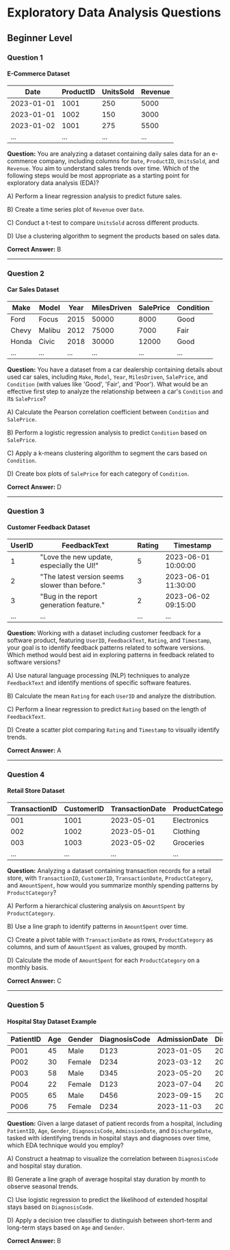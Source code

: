 # Exploratory Data Analysis Questions

## Beginner Level

### Question 1

#### E-Commerce Dataset

| Date       | ProductID | UnitsSold | Revenue |
|------------|-----------|-----------|---------|
| 2023-01-01 | 1001      | 250       | 5000    |
| 2023-01-01 | 1002      | 150       | 3000    |
| 2023-01-02 | 1001      | 275       | 5500    |
| ...        | ...       | ...       | ...     |

**Question:** You are analyzing a dataset containing daily sales data for an e-commerce company, including columns for `Date`, `ProductID`, `UnitsSold`, and `Revenue`. You aim to understand sales trends over time. Which of the following steps would be most appropriate as a starting point for exploratory data analysis (EDA)?

A) Perform a linear regression analysis to predict future sales.

B) Create a time series plot of `Revenue` over `Date`.

C) Conduct a t-test to compare `UnitsSold` across different products.

D) Use a clustering algorithm to segment the products based on sales data.

**Correct Answer:** B

---

### Question 2

#### Car Sales Dataset

| Make  | Model | Year | MilesDriven | SalePrice | Condition |
|-------|-------|------|-------------|-----------|-----------|
| Ford  | Focus | 2015 | 50000       | 8000      | Good      |
| Chevy | Malibu| 2012 | 75000       | 7000      | Fair      |
| Honda | Civic | 2018 | 30000       | 12000     | Good      |
| ...   | ...   | ...  | ...         | ...       | ...       |

**Question:** You have a dataset from a car dealership containing details about used car sales, including `Make`, `Model`, `Year`, `MilesDriven`, `SalePrice`, and `Condition` (with values like 'Good', 'Fair', and 'Poor'). What would be an effective first step to analyze the relationship between a car's `Condition` and its `SalePrice`?

A) Calculate the Pearson correlation coefficient between `Condition` and `SalePrice`.

B) Perform a logistic regression analysis to predict `Condition` based on `SalePrice`.

C) Apply a k-means clustering algorithm to segment the cars based on `Condition`.

D) Create box plots of `SalePrice` for each category of `Condition`.

**Correct Answer:** D

---

### Question 3

#### Customer Feedback Dataset

| UserID | FeedbackText                                        | Rating | Timestamp          |
|--------|-----------------------------------------------------|--------|--------------------|
| 1      | "Love the new update, especially the UI!"          | 5      | 2023-06-01 10:00:00|
| 2      | "The latest version seems slower than before."     | 3      | 2023-06-01 11:30:00|
| 3      | "Bug in the report generation feature."            | 2      | 2023-06-02 09:15:00|
| ...    | ...                                                | ...    | ...                |

**Question:** Working with a dataset including customer feedback for a software product, featuring `UserID`, `FeedbackText`, `Rating`, and `Timestamp`, your goal is to identify feedback patterns related to software versions. Which method would best aid in exploring patterns in feedback related to software versions?

A) Use natural language processing (NLP) techniques to analyze `FeedbackText` and identify mentions of specific software features.

B) Calculate the mean `Rating` for each `UserID` and analyze the distribution.

C) Perform a linear regression to predict `Rating` based on the length of `FeedbackText`.

D) Create a scatter plot comparing `Rating` and `Timestamp` to visually identify trends.

**Correct Answer:** A

---

### Question 4

#### Retail Store Dataset

| TransactionID | CustomerID | TransactionDate | ProductCategory | AmountSpent |
|---------------|------------|-----------------|-----------------|-------------|
| 001           | 1001       | 2023-05-01      | Electronics     | 300         |
| 002           | 1002       | 2023-05-01      | Clothing        | 150         |
| 003           | 1003       | 2023-05-02      | Groceries       | 75          |
| ...           | ...        | ...             | ...             | ...         |

**Question:** Analyzing a dataset containing transaction records for a retail store, with `TransactionID`, `CustomerID`, `TransactionDate`, `ProductCategory`, and `AmountSpent`, how would you summarize monthly spending patterns by `ProductCategory`?

A) Perform a hierarchical clustering analysis on `AmountSpent` by `ProductCategory`.

B) Use a line graph to identify patterns in `AmountSpent` over time.

C) Create a pivot table with `TransactionDate` as rows, `ProductCategory` as columns, and sum of `AmountSpent` as values, grouped by month. 

D) Calculate the mode of `AmountSpent` for each `ProductCategory` on a monthly basis.

**Correct Answer:** C

---

### Question 5

#### Hospital Stay Dataset Example

| PatientID | Age | Gender | DiagnosisCode | AdmissionDate | DischargeDate |
|-----------|-----|--------|---------------|---------------|---------------|
| P001      | 45  | Male   | D123          | 2023-01-05    | 2023-01-10    |
| P002      | 30  | Female | D234          | 2023-03-12    | 2023-03-15    |
| P003      | 58  | Male   | D345          | 2023-05-20    | 2023-05-22    |
| P004      | 22  | Female | D123          | 2023-07-04    | 2023-07-14    |
| P005      | 65  | Male   | D456          | 2023-09-15    | 2023-09-25    |
| P006      | 75  | Female | D234          | 2023-11-03    | 2023-11-10    |

**Question:** Given a large dataset of patient records from a hospital, including `PatientID`, `Age`, `Gender`, `DiagnosisCode`, `AdmissionDate`, and `DischargeDate`, tasked with identifying trends in hospital stays and diagnoses over time, which EDA technique would you employ?

A) Construct a heatmap to visualize the correlation between `DiagnosisCode` and hospital stay duration.

B) Generate a line graph of average hospital stay duration by month to observe seasonal trends.

C) Use logistic regression to predict the likelihood of extended hospital stays based on `DiagnosisCode`.

D) Apply a decision tree classifier to distinguish between short-term and long-term stays based on `Age` and `Gender`.

**Correct Answer:** B


